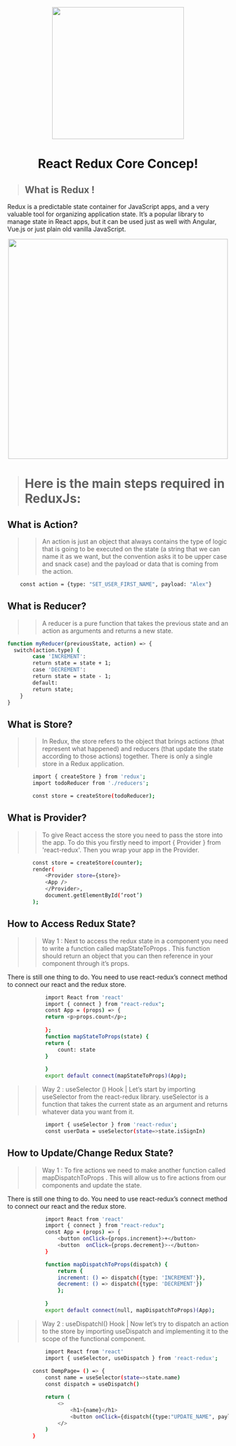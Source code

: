 <p align="center"><a href="#" ><img src="https://i.ibb.co/Y74tKds/lz1cf2chf.png" width="300"></a></p>
 <h1 align="center">React Redux Core Concep!</h1>

> ## What is Redux !
Redux is a predictable state container for JavaScript apps, and a very valuable tool for organizing application state. It’s a popular library to manage state in React apps, but it can be used just as well with Angular, Vue.js or just plain old vanilla JavaScript.
<p align="center"><a href="#" ><img src="https://i.ibb.co/wRM7hpt/Redux-Data-Flow-Diagram-49fa8c3968371d9ef6f2a1486bd40a26.gif" width="500"></a></p>



> # Here is the main steps required in ReduxJs:

<h2>What is Action?</h2>

>> An action is just an object that always contains the type of logic that is going to be executed on the state (a string that we can name it as we want, but the convention asks it to be upper case and snack case) and the payload or data that is coming from the action.

```sh
    const action = {type: "SET_USER_FIRST_NAME", payload: "Alex"}
```
<h2>What is Reducer?</h2>

>> A reducer is a pure function that takes the previous state and an action as arguments and returns a new state.

```sh
function myReducer(previousState, action) => {
  switch(action.type) {
        case 'INCREMENT':
        return state = state + 1;
        case 'DECREMENT':
        return state = state - 1;
        default:
        return state;
    }
}
```

<h2>What is Store?</h2>

>> In Redux, the store refers to the object that brings actions (that represent what happened) and reducers (that update the state according to those actions) together. There is only a single store in a Redux application.

```sh
        import { createStore } from 'redux';
        import todoReducer from './reducers';

        const store = createStore(todoReducer);
```

<h2>What is Provider?</h2>

>> To give React access the store you need to pass the store into the app. To do this you firstly need to import { Provider } from 'react-redux'. Then you wrap your app in the Provider.

```sh
        const store = createStore(counter);
        render(
            <Provider store={store}>
            <App />
            </Provider>,
            document.getElementById(‘root’)
        );
```


<h2>How to Access Redux State?</h2>

>> Way 1 : Next to access the redux state in a component you need to write a function called mapStateToProps . This function should return an object that you can then reference in your component through it’s props.

There is still one thing to do. You need to use react-redux’s connect method to connect our react and the redux store.

```sh
            import React from 'react'
            import { connect } from "react-redux";
            const App = (props) => {
            return <p>props.count</p>;
            
            };
            function mapStateToProps(state) {
            return {
                count: state
            }
            
            }
            export default connect(mapStateToProps)(App);
```

>> Way 2 : useSelector () Hook | Let’s start by importing useSelector from the react-redux library. useSelector is a function that takes the current state as an argument and returns whatever data you want from it.

```sh
            import { useSelector } from 'react-redux';
            const userData = useSelector(state=>state.isSignIn)
```

<h2>How to Update/Change Redux State?</h2>

>> Way 1 : To fire actions we need to make another function called mapDispatchToProps . This will allow us to fire actions from our components and update the state.

There is still one thing to do. You need to use react-redux’s connect method to connect our react and the redux store.

```sh
            import React from 'react'
            import { connect } from "react-redux";
            const App = (props) => {
                <button onClick={props.increment}>+</button>
                <button  onClick={props.decrement}>-</button>
            }

            function mapDispatchToProps(dispatch) {
                return {
                increment: () => dispatch({type: 'INCREMENT'}),
                decrement: () => dispatch({type: 'DECREMENT'})
                };
            
            }
            export default connect(null, mapDispatchToProps)(App);
```

>> Way 2 : useDispatchI() Hook | Now let’s try to dispatch an action to the store by importing useDispatch and implementing it to the scope of the functional component.

```sh
            import React from 'react'
            import { useSelector, useDispatch } from 'react-redux';
           
        const DempPage= () => {
            const name = useSelector(state=>state.name)
            const dispatch = useDispatch()

            return (
                <>
                    <h1>{name}</h1>
                    <button onClick={dispatch({type:"UPDATE_NAME", payload: "Nuhidul Islam"})}>
                </>
            )
        }
            



```